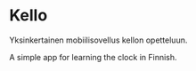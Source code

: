 
# Kello

Yksinkertainen mobiilisovellus kellon opetteluun.

A simple app for learning the clock in Finnish.
